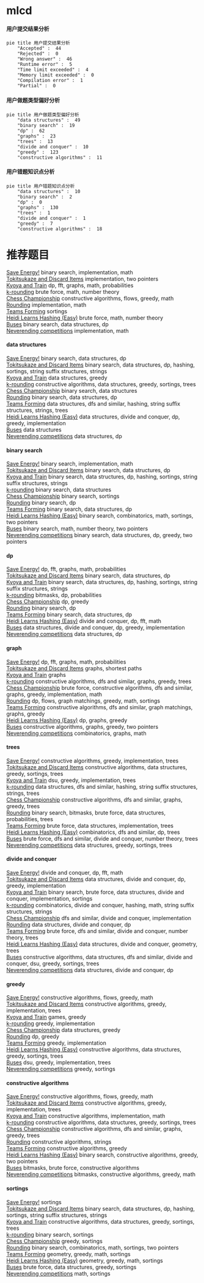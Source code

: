 # mlcd
<!-- tabs:start -->
#### **用户提交结果分析**

```mermaid
pie title 用户提交结果分析
    "Accepted" :  44
    "Rejected" :  0
    "Wrong answer" :  46
    "Runtime error" :  5
    "Time limit exceeded" :  4
    "Memory limit exceeded" :  0
    "Compilation error" :  1
    "Partial" :  0
```
#### **用户做题类型偏好分析**

```mermaid
pie title 用户做题类型偏好分析
    "data structures" :  49
    "binary search" :  19
    "dp" :  62
    "graphs" :  23
    "trees" :  13
    "divide and conquer" :  10
    "greedy" :  123
    "constructive algorithms" :  11
```
#### **用户错题知识点分析**

```mermaid
pie title 用户错题知识点分析
    "data structures" :  10
    "binary search" :  2
    "dp" :  0
    "graphs" :  130
    "trees" :  1
    "divide and conquer" :  1
    "greedy" :  7
    "constructive algorithms" :  18
```
<!-- tabs:end -->
# 推荐题目
[Save Energy!](http://codeforces.com/problemset/problem/936/A)		binary search,
                        implementation,
                        math		  
[Tokitsukaze and Discard Items](https://codeforces.com/contest/1191/problem/C)		implementation,
                        two pointers		  
[Kyoya and Train](http://codeforces.com/problemset/problem/553/E)		dp,
                        fft,
                        graphs,
                        math,
                        probabilities		  
[k-rounding](http://codeforces.com/problemset/problem/858/A)		brute force,
                        math,
                        number theory		  
[Chess Championship](http://codeforces.com/problemset/problem/736/E)		constructive algorithms,
                        flows,
                        greedy,
                        math		  
[Rounding](http://codeforces.com/problemset/problem/898/A)		implementation,
                        math		  
[Teams Forming](http://codeforces.com/problemset/problem/1092/B)		sortings		  
[Heidi Learns Hashing (Easy)](http://codeforces.com/problemset/problem/1184/A1)		brute force,
                        math,
                        number theory		  
[Buses](http://codeforces.com/problemset/problem/101/B)		binary search,
                        data structures,
                        dp		  
[Neverending competitions](http://codeforces.com/problemset/problem/765/A)		implementation,
                        math		  
<!-- tabs:start -->
#### **data structures**
[Save Energy!](http://codeforces.com/problemset/problem/101/B)		binary search,
                        data structures,
                        dp		  
[Tokitsukaze and Discard Items](http://codeforces.com/problemset/problem/1129/C)		binary search,
                        data structures,
                        dp,
                        hashing,
                        sortings,
                        string suffix structures,
                        strings		  
[Kyoya and Train](https://codeforces.com/contest/1262/problem/D1)		data structures,
                        greedy		  
[k-rounding](http://codeforces.com/problemset/problem/501/C)		constructive algorithms,
                        data structures,
                        greedy,
                        sortings,
                        trees		  
[Chess Championship](http://codeforces.com/problemset/problem/749/D)		binary search,
                        data structures		  
[Rounding](http://codeforces.com/problemset/problem/1486/D)		binary search,
                        data structures,
                        dp		  
[Teams Forming](http://codeforces.com/problemset/problem/1207/G)		data structures,
                        dfs and similar,
                        hashing,
                        string suffix structures,
                        strings,
                        trees		  
[Heidi Learns Hashing (Easy)](http://codeforces.com/problemset/problem/1420/C2)		data structures,
                        divide and conquer,
                        dp,
                        greedy,
                        implementation		  
[Buses](http://codeforces.com/problemset/problem/319/E)		data structures		  
[Neverending competitions](http://codeforces.com/problemset/problem/1455/G)		data structures,
                        dp		  
#### **binary search**
[Save Energy!](http://codeforces.com/problemset/problem/936/A)		binary search,
                        implementation,
                        math		  
[Tokitsukaze and Discard Items](http://codeforces.com/problemset/problem/101/B)		binary search,
                        data structures,
                        dp		  
[Kyoya and Train](http://codeforces.com/problemset/problem/1129/C)		binary search,
                        data structures,
                        dp,
                        hashing,
                        sortings,
                        string suffix structures,
                        strings		  
[k-rounding](http://codeforces.com/problemset/problem/749/D)		binary search,
                        data structures		  
[Chess Championship](http://codeforces.com/problemset/problem/1184/B1)		binary search,
                        sortings		  
[Rounding](http://codeforces.com/problemset/problem/721/E)		binary search,
                        dp		  
[Teams Forming](http://codeforces.com/problemset/problem/1486/D)		binary search,
                        data structures,
                        dp		  
[Heidi Learns Hashing (Easy)](http://codeforces.com/problemset/problem/1462/E1)		binary search,
                        combinatorics,
                        math,
                        sortings,
                        two pointers		  
[Buses](http://codeforces.com/problemset/problem/1423/K)		binary search,
                        math,
                        number theory,
                        two pointers		  
[Neverending competitions](http://codeforces.com/problemset/problem/1492/C)		binary search,
                        data structures,
                        dp,
                        greedy,
                        two pointers		  
#### **dp**
[Save Energy!](http://codeforces.com/problemset/problem/553/E)		dp,
                        fft,
                        graphs,
                        math,
                        probabilities		  
[Tokitsukaze and Discard Items](http://codeforces.com/problemset/problem/101/B)		binary search,
                        data structures,
                        dp		  
[Kyoya and Train](http://codeforces.com/problemset/problem/1129/C)		binary search,
                        data structures,
                        dp,
                        hashing,
                        sortings,
                        string suffix structures,
                        strings		  
[k-rounding](http://codeforces.com/problemset/problem/482/C)		bitmasks,
                        dp,
                        probabilities		  
[Chess Championship](http://codeforces.com/problemset/problem/732/B)		dp,
                        greedy		  
[Rounding](http://codeforces.com/problemset/problem/721/E)		binary search,
                        dp		  
[Teams Forming](http://codeforces.com/problemset/problem/1486/D)		binary search,
                        data structures,
                        dp		  
[Heidi Learns Hashing (Easy)](http://codeforces.com/problemset/problem/632/E)		divide and conquer,
                        dp,
                        fft,
                        math		  
[Buses](http://codeforces.com/problemset/problem/1420/C2)		data structures,
                        divide and conquer,
                        dp,
                        greedy,
                        implementation		  
[Neverending competitions](http://codeforces.com/problemset/problem/1455/G)		data structures,
                        dp		  
#### **graph**
[Save Energy!](http://codeforces.com/problemset/problem/553/E)		dp,
                        fft,
                        graphs,
                        math,
                        probabilities		  
[Tokitsukaze and Discard Items](http://codeforces.com/problemset/problem/1063/B)		graphs,
                        shortest paths		  
[Kyoya and Train](http://codeforces.com/problemset/problem/1037/E)		graphs		  
[k-rounding](http://codeforces.com/problemset/problem/911/F)		constructive algorithms,
                        dfs and similar,
                        graphs,
                        greedy,
                        trees		  
[Chess Championship](http://codeforces.com/problemset/problem/1487/C)		brute force,
                        constructive algorithms,
                        dfs and similar,
                        graphs,
                        greedy,
                        implementation,
                        math		  
[Rounding](http://codeforces.com/problemset/problem/1437/C)		dp,
                        flows,
                        graph matchings,
                        greedy,
                        math,
                        sortings		  
[Teams Forming](http://codeforces.com/problemset/problem/1470/D)		constructive algorithms,
                        dfs and similar,
                        graph matchings,
                        graphs,
                        greedy		  
[Heidi Learns Hashing (Easy)](http://codeforces.com/problemset/problem/1476/C)		dp,
                        graphs,
                        greedy		  
[Buses](http://codeforces.com/problemset/problem/1304/D)		constructive algorithms,
                        graphs,
                        greedy,
                        two pointers		  
[Neverending competitions](http://codeforces.com/problemset/problem/1475/C)		combinatorics,
                        graphs,
                        math		  
#### **trees**
[Save Energy!](https://codeforces.com/contest/828/problem/D)		constructive algorithms,
                        greedy,
                        implementation,
                        trees		  
[Tokitsukaze and Discard Items](http://codeforces.com/problemset/problem/501/C)		constructive algorithms,
                        data structures,
                        greedy,
                        sortings,
                        trees		  
[Kyoya and Train](https://codeforces.com/contest/890/problem/C)		dsu,
                        greedy,
                        implementation,
                        trees		  
[k-rounding](http://codeforces.com/problemset/problem/1207/G)		data structures,
                        dfs and similar,
                        hashing,
                        string suffix structures,
                        strings,
                        trees		  
[Chess Championship](http://codeforces.com/problemset/problem/911/F)		constructive algorithms,
                        dfs and similar,
                        graphs,
                        greedy,
                        trees		  
[Rounding](http://codeforces.com/problemset/problem/1479/D)		binary search,
                        bitmasks,
                        brute force,
                        data structures,
                        probabilities,
                        trees		  
[Teams Forming](http://codeforces.com/problemset/problem/1511/C)		brute force,
                        data structures,
                        implementation,
                        trees		  
[Heidi Learns Hashing (Easy)](http://codeforces.com/problemset/problem/1499/F)		combinatorics,
                        dfs and similar,
                        dp,
                        trees		  
[Buses](http://codeforces.com/problemset/problem/1491/E)		brute force,
                        dfs and similar,
                        divide and conquer,
                        number theory,
                        trees		  
[Neverending competitions](http://codeforces.com/problemset/problem/1466/D)		data structures,
                        greedy,
                        sortings,
                        trees		  
#### **divide and conquer**
[Save Energy!](http://codeforces.com/problemset/problem/632/E)		divide and conquer,
                        dp,
                        fft,
                        math		  
[Tokitsukaze and Discard Items](http://codeforces.com/problemset/problem/1420/C2)		data structures,
                        divide and conquer,
                        dp,
                        greedy,
                        implementation		  
[Kyoya and Train](http://codeforces.com/problemset/problem/1461/D)		binary search,
                        brute force,
                        data structures,
                        divide and conquer,
                        implementation,
                        sortings		  
[k-rounding](http://codeforces.com/problemset/problem/1466/G)		combinatorics,
                        divide and conquer,
                        hashing,
                        math,
                        string suffix structures,
                        strings		  
[Chess Championship](http://codeforces.com/problemset/problem/1490/D)		dfs and similar,
                        divide and conquer,
                        implementation		  
[Rounding](https://codeforces.com/contest/1483/problem/C)		data structures,
                        divide and conquer,
                        dp		  
[Teams Forming](http://codeforces.com/problemset/problem/1491/E)		brute force,
                        dfs and similar,
                        divide and conquer,
                        number theory,
                        trees		  
[Heidi Learns Hashing (Easy)](http://codeforces.com/problemset/problem/1303/G)		data structures,
                        divide and conquer,
                        geometry,
                        trees		  
[Buses](http://codeforces.com/problemset/problem/1494/D)		constructive algorithms,
                        data structures,
                        dfs and similar,
                        divide and conquer,
                        dsu,
                        greedy,
                        sortings,
                        trees		  
[Neverending competitions](http://codeforces.com/problemset/problem/1482/E)		data structures,
                        divide and conquer,
                        dp		  
#### **greedy**
[Save Energy!](http://codeforces.com/problemset/problem/736/E)		constructive algorithms,
                        flows,
                        greedy,
                        math		  
[Tokitsukaze and Discard Items](https://codeforces.com/contest/828/problem/D)		constructive algorithms,
                        greedy,
                        implementation,
                        trees		  
[Kyoya and Train](http://codeforces.com/problemset/problem/819/A)		games,
                        greedy		  
[k-rounding](http://codeforces.com/problemset/problem/730/E)		greedy,
                        implementation		  
[Chess Championship](https://codeforces.com/contest/1262/problem/D1)		data structures,
                        greedy		  
[Rounding](http://codeforces.com/problemset/problem/732/B)		dp,
                        greedy		  
[Teams Forming](http://codeforces.com/problemset/problem/469/A)		greedy,
                        implementation		  
[Heidi Learns Hashing (Easy)](http://codeforces.com/problemset/problem/501/C)		constructive algorithms,
                        data structures,
                        greedy,
                        sortings,
                        trees		  
[Buses](https://codeforces.com/contest/890/problem/C)		dsu,
                        greedy,
                        implementation,
                        trees		  
[Neverending competitions](http://codeforces.com/problemset/problem/1358/B)		greedy,
                        sortings		  
#### **constructive algorithms**
[Save Energy!](http://codeforces.com/problemset/problem/736/E)		constructive algorithms,
                        flows,
                        greedy,
                        math		  
[Tokitsukaze and Discard Items](https://codeforces.com/contest/828/problem/D)		constructive algorithms,
                        greedy,
                        implementation,
                        trees		  
[Kyoya and Train](http://codeforces.com/problemset/problem/282/C)		constructive algorithms,
                        implementation,
                        math		  
[k-rounding](http://codeforces.com/problemset/problem/501/C)		constructive algorithms,
                        data structures,
                        greedy,
                        sortings,
                        trees		  
[Chess Championship](http://codeforces.com/problemset/problem/911/F)		constructive algorithms,
                        dfs and similar,
                        graphs,
                        greedy,
                        trees		  
[Rounding](https://codeforces.com/contest/1064/problem/C)		constructive algorithms,
                        strings		  
[Teams Forming](http://codeforces.com/problemset/problem/1493/A)		constructive algorithms,
                        greedy		  
[Heidi Learns Hashing (Easy)](http://codeforces.com/problemset/problem/1463/D)		binary search,
                        constructive algorithms,
                        greedy,
                        two pointers		  
[Buses](https://codeforces.com/contest/1456/problem/B)		bitmasks,
                        brute force,
                        constructive algorithms		  
[Neverending competitions](http://codeforces.com/problemset/problem/1492/D)		bitmasks,
                        constructive algorithms,
                        greedy,
                        math		  
#### **sortings**
[Save Energy!](http://codeforces.com/problemset/problem/1092/B)		sortings		  
[Tokitsukaze and Discard Items](http://codeforces.com/problemset/problem/1129/C)		binary search,
                        data structures,
                        dp,
                        hashing,
                        sortings,
                        string suffix structures,
                        strings		  
[Kyoya and Train](http://codeforces.com/problemset/problem/501/C)		constructive algorithms,
                        data structures,
                        greedy,
                        sortings,
                        trees		  
[k-rounding](http://codeforces.com/problemset/problem/1184/B1)		binary search,
                        sortings		  
[Chess Championship](http://codeforces.com/problemset/problem/1358/B)		greedy,
                        sortings		  
[Rounding](http://codeforces.com/problemset/problem/1462/E1)		binary search,
                        combinatorics,
                        math,
                        sortings,
                        two pointers		  
[Teams Forming](https://codeforces.com/contest/1496/problem/C)		geometry,
                        greedy,
                        math,
                        sortings		  
[Heidi Learns Hashing (Easy)](http://codeforces.com/problemset/problem/1495/A)		geometry,
                        greedy,
                        math,
                        sortings		  
[Buses](http://codeforces.com/problemset/problem/1497/A)		brute force,
                        data structures,
                        greedy,
                        sortings		  
[Neverending competitions](http://codeforces.com/problemset/problem/1427/A)		math,
                        sortings		  
<!-- tabs:end -->
